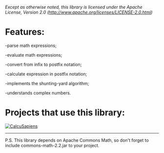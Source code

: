 *Except as otherwise noted, this library is licensed under the Apache License, Version 2.0 (http://www.apache.org/licenses/LICENSE-2.0.html)*

Features:
=======
-parse math expressions;

-evaluate math expressions;

-convert from infix to postfix notation;

-calculate expression in postfix notation;

-implements the shunting-yard algorithm;

-understands complex numbers.

Projects that use this library:
=======
<a href="https://play.google.com/store/apps/details?id=com.calcu.sapiens.general">![CalcuSapiens](https://lh4.ggpht.com/wYgLmF9AKg3wSxOP2PwCSKPrelTQuf-fygZo6-TP-mBJEi3vzmCraiQWooqBy4d_rVqL=w705 "CalcuSapiens")</a>



---
P.S. This library depends on Apache Commons Math, so don't forget to include commons-math-2.2.jar to your project.

